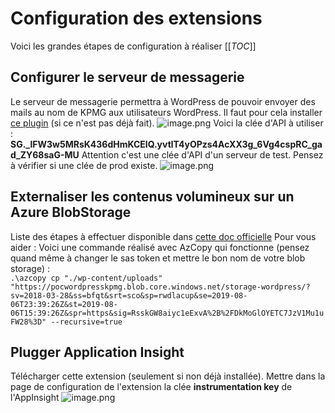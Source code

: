 # Configuration des extensions

Voici les grandes étapes de configuration à réaliser
[[_TOC_]]


## Configurer le serveur de messagerie
Le serveur de messagerie permettra à WordPress de pouvoir envoyer des mails au nom de KPMG aux utilisateurs WordPress.
Il faut pour cela installer [ce plugin](https://wordpress.org/plugins/sendgrid-email-delivery-simplified/) (si ce n'est pas déjà fait).
![image.png](/.attachments/image-09cb74b1-82ed-446f-8370-af92a73fc443.png)
Voici la clée d'API à utiliser : **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** 
Attention c'est une clée d'API d'un serveur de test. Pensez à vérifier si une clée de prod existe.
![image.png](/.attachments/image-9689c7b9-aa25-4b40-9f62-79a5d90cd4ac.png)


## Externaliser les contenus volumineux sur un Azure BlobStorage

Liste des étapes à effectuer disponible dans [cette doc officielle](https://blogs.msdn.microsoft.com/azureossds/2017/06/21/migrate-wordpress-content-to-azure-blob-storage/)
Pour vous aider : 
Voici une commande réalisé avec AzCopy qui fonctionne (pensez quand même à changer le sas token et mettre le bon nom de votre blob storage) : <br/>
`.\azcopy cp "./wp-content/uploads" "https://pocwordpresskpmg.blob.core.windows.net/storage-wordpress/?sv=2018-03-28&ss=bfqt&srt=sco&sp=rwdlacup&se=2019-08-06T23:39:26Z&st=2019-08-06T15:39:26Z&spr=https&sig=RsskGW8aiyc1eExvA%2B%2FDkMoGlOYETC7JzV1Mu1uFW28%3D" --recursive=true`

## Plugger Application Insight

Télécharger cette extension (seulement si non déjà installée).
Mettre dans la page de configuration de l'extension la clée **instrumentation key** de l'AppInsight
![image.png](/.attachments/image-00ba590b-613c-4f52-bbc1-5fc8a7fb792d.png)

